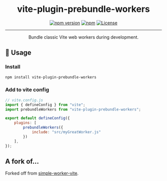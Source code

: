<h1 align="center">vite-plugin-prebundle-workers</h1>

<div align="center">

[![npm version](https://badge.fury.io/js/vite-plugin-prebundle-workers.svg)](https://www.npmjs.com/package/vite-plugin-prebundle-workers)
[![npm](https://img.shields.io/npm/dm/vite-plugin-prebundle-workers)](https://www.npmjs.com/package/vite-plugin-prebundle-workers)
[![License](https://img.shields.io/badge/license-MIT-blue.svg)](/LICENSE)

</div>

---

<p align="center"> Bundle classic Vite web workers during development.
    <br> 
</p>

## 🚀 Usage <a name="usage"></a>

### Install

```bash
npm install vite-plugin-prebundle-workers
```

### Add to vite config

```js
// vite.config.js
import { defineConfig } from "vite";
import prebundleWorkers from "vite-plugin-prebundle-workers";

export default defineConfig({
    plugins: [
        prebundleWorkers({
            include: "src/myGreatWorker.js"
        })
    ],
});
```

## A fork of...

Forked off from [simple-worker-vite](https://github.com/jason-rietzke/simple-worker-vite).
